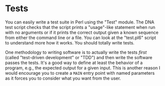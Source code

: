 # Tests

You can easily write a test suite in Perl using the "Test" module.  The DNA test script checks that the script prints a "usage"-like statement when run with no arguments or if it prints the correct output given a known sequence from either the command line or a file.  You can look at the "test.pl6" script to understand more how it works.  You should totally write tests.

One methodology to writing software is to actually write the tests *first* (called "test-driven development" or "TDD") and then write the software passes the tests.  It's a good way to define at least the behavior of a program, e.g., the expected output for a given input.  This is another reason I would encourage you to create a ```MAIN``` entry point with named parameters as it forces you to consider what you want from the user.  
